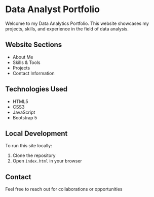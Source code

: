 # Data Analyst Portfolio

Welcome to my Data Analytics Portfolio. This website showcases my projects, skills, and experience in the field of data analysis.

## Website Sections
- About Me
- Skills & Tools
- Projects
- Contact Information

## Technologies Used
- HTML5
- CSS3
- JavaScript
- Bootstrap 5

## Local Development
To run this site locally:
1. Clone the repository
2. Open `index.html` in your browser

## Contact
Feel free to reach out for collaborations or opportunities
